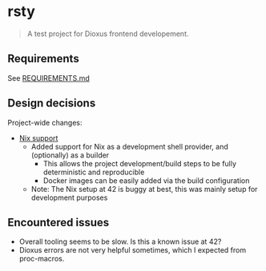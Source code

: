 # rsty

> A test project for Dioxus frontend developement.

## Requirements

See [REQUIREMENTS.md](./REQUIREMENTS.md)

## Design decisions

Project-wide changes:

- [Nix support](./flake.nix)
  - Added support for Nix as a development shell provider, and (optionally) as a builder
    - This allows the project development/build steps to be fully deterministic and reproducible
    - Docker images can be easily added via the build configuration
  - Note: The Nix setup at 42 is buggy at best, this was mainly setup for development purposes
  
## Encountered issues

- Overall tooling seems to be slow. Is this a known issue at 42?
- Dioxus errors are not very helpful sometimes, which I expected from proc-macros.

